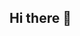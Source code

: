 ## Hi there 👋

<!--
**anshumanmishra-dataanalyst/anshumanmishra-dataanalyst** is a ✨ _special_ ✨ repository because its `README.md` (this file) appears on your GitHub profile.

Here are some ideas to get you started:

- 🔭 I’m currently working on ...calendars
- 🌱 I’m currently learning ...cse
- 👯 I’m looking to collaborate on ...da
- 🤔 I’m looking for help with ...
- 💬 Ask me about ...
- 📫 How to reach me: ...
- 😄 Pronouns: ...
- ⚡ Fun fact: ...
-->
